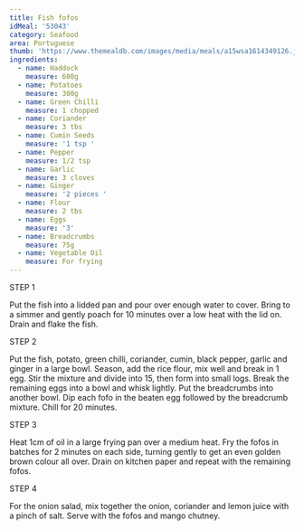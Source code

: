 ```yaml
---
title: Fish fofos
idMeal: '53043'
category: Seafood
area: Portuguese
thumb: 'https://www.themealdb.com/images/media/meals/a15wsa1614349126.jpg'
ingredients:
  - name: Haddock
    measure: 600g
  - name: Potatoes
    measure: 300g
  - name: Green Chilli
    measure: 1 chopped
  - name: Coriander
    measure: 3 tbs
  - name: Cumin Seeds
    measure: '1 tsp '
  - name: Pepper
    measure: 1/2 tsp
  - name: Garlic
    measure: 3 cloves
  - name: Ginger
    measure: '2 pieces '
  - name: Flour
    measure: 2 tbs
  - name: Eggs
    measure: '3'
  - name: Breadcrumbs
    measure: 75g
  - name: Vegetable Oil
    measure: For frying
---
```

STEP 1

Put the fish into a lidded pan and pour over enough water to cover. Bring to a simmer and gently poach for 10 minutes over a low heat with the lid on. Drain and flake the fish.

STEP 2

Put the fish, potato, green chilli, coriander, cumin, black pepper, garlic and ginger in a large bowl. Season, add the rice flour, mix well and break in 1 egg. Stir the mixture and divide into 15, then form into small logs. Break the remaining eggs into a bowl and whisk lightly. Put the breadcrumbs into another bowl. Dip each fofo in the beaten egg followed by the breadcrumb mixture. Chill for 20 minutes.

STEP 3

Heat 1cm of oil in a large frying pan over a medium heat. Fry the fofos in batches for 2 minutes on each side, turning gently to get an even golden brown colour all over. Drain on kitchen paper and repeat with the remaining fofos.

STEP 4

For the onion salad, mix together the onion, coriander and lemon juice with a pinch of salt. Serve with the fofos and mango chutney.
